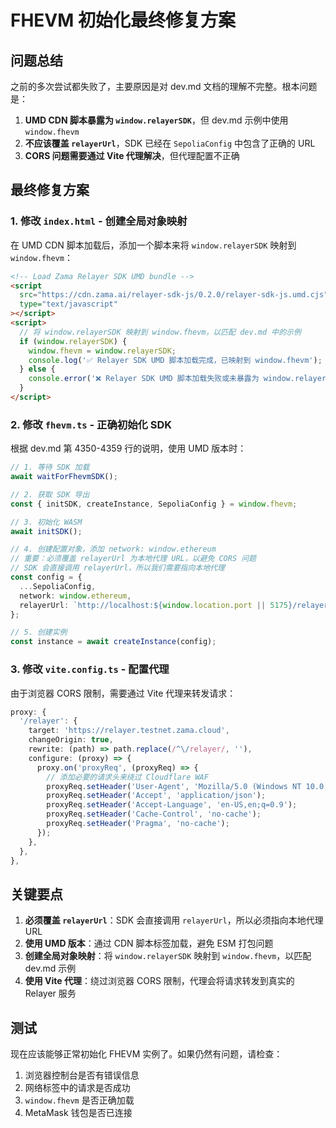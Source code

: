 # FHEVM 初始化最终修复方案

## 问题总结

之前的多次尝试都失败了，主要原因是对 dev.md 文档的理解不完整。根本问题是：

1. **UMD CDN 脚本暴露为 `window.relayerSDK`**，但 dev.md 示例中使用 `window.fhevm`
2. **不应该覆盖 `relayerUrl`**，SDK 已经在 `SepoliaConfig` 中包含了正确的 URL
3. **CORS 问题需要通过 Vite 代理解决**，但代理配置不正确

## 最终修复方案

### 1. 修改 `index.html` - 创建全局对象映射

在 UMD CDN 脚本加载后，添加一个脚本来将 `window.relayerSDK` 映射到 `window.fhevm`：

```html
<!-- Load Zama Relayer SDK UMD bundle -->
<script
  src="https://cdn.zama.ai/relayer-sdk-js/0.2.0/relayer-sdk-js.umd.cjs"
  type="text/javascript"
></script>
<script>
  // 将 window.relayerSDK 映射到 window.fhevm，以匹配 dev.md 中的示例
  if (window.relayerSDK) {
    window.fhevm = window.relayerSDK;
    console.log('✅ Relayer SDK UMD 脚本加载完成，已映射到 window.fhevm');
  } else {
    console.error('❌ Relayer SDK UMD 脚本加载失败或未暴露为 window.relayerSDK');
  }
</script>
```

### 2. 修改 `fhevm.ts` - 正确初始化 SDK

根据 dev.md 第 4350-4359 行的说明，使用 UMD 版本时：

```typescript
// 1. 等待 SDK 加载
await waitForFhevmSDK();

// 2. 获取 SDK 导出
const { initSDK, createInstance, SepoliaConfig } = window.fhevm;

// 3. 初始化 WASM
await initSDK();

// 4. 创建配置对象，添加 network: window.ethereum
// 重要：必须覆盖 relayerUrl 为本地代理 URL，以避免 CORS 问题
// SDK 会直接调用 relayerUrl，所以我们需要指向本地代理
const config = {
  ...SepoliaConfig,
  network: window.ethereum,
  relayerUrl: `http://localhost:${window.location.port || 5175}/relayer`,
};

// 5. 创建实例
const instance = await createInstance(config);
```

### 3. 修改 `vite.config.ts` - 配置代理

由于浏览器 CORS 限制，需要通过 Vite 代理来转发请求：

```typescript
proxy: {
  '/relayer': {
    target: 'https://relayer.testnet.zama.cloud',
    changeOrigin: true,
    rewrite: (path) => path.replace(/^\/relayer/, ''),
    configure: (proxy) => {
      proxy.on('proxyReq', (proxyReq) => {
        // 添加必要的请求头来绕过 Cloudflare WAF
        proxyReq.setHeader('User-Agent', 'Mozilla/5.0 (Windows NT 10.0; Win64; x64) AppleWebKit/537.36 (KHTML, like Gecko) Chrome/91.0.4472.124 Safari/537.36');
        proxyReq.setHeader('Accept', 'application/json');
        proxyReq.setHeader('Accept-Language', 'en-US,en;q=0.9');
        proxyReq.setHeader('Cache-Control', 'no-cache');
        proxyReq.setHeader('Pragma', 'no-cache');
      });
    },
  },
},
```

## 关键要点

1. **必须覆盖 `relayerUrl`**：SDK 会直接调用 `relayerUrl`，所以必须指向本地代理 URL
2. **使用 UMD 版本**：通过 CDN 脚本标签加载，避免 ESM 打包问题
3. **创建全局对象映射**：将 `window.relayerSDK` 映射到 `window.fhevm`，以匹配 dev.md 示例
4. **使用 Vite 代理**：绕过浏览器 CORS 限制，代理会将请求转发到真实的 Relayer 服务

## 测试

现在应该能够正常初始化 FHEVM 实例了。如果仍然有问题，请检查：

1. 浏览器控制台是否有错误信息
2. 网络标签中的请求是否成功
3. `window.fhevm` 是否正确加载
4. MetaMask 钱包是否已连接

